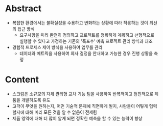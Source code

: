 # Abstract
- 복잡한 환경에서는 불확실성을 수용하고 변화하는 상황에 따라 적응하는 것이 최선의 접근 방식
	- 요구사항을 미리 완전히 정의하고 프로젝트를 정확하게 계획하고 선형적으로 실행할 수 있다고 가정하는 기존의 '폭포수' 예측 프로젝트 관리 방식과 대조
- 경험적 프로세스 제어 방식을 사용하여 업무를 관리
	- 데이터와 메트릭을 사용하여 의사 결정을 안내하고 가능한 경우 진행 상황을 측정
# Content
- 스크럼은 소규모의 자체 관리형 교차 기능 팀을 사용하여 반복적이고 점진적으로 제품을 개발하도록 유도
- 고객이 무엇을 원하는지, 어떤 기술적 문제에 직면하게 될지, 사람들이 어떻게 협력할지에 대해 미리 모든 것을 알 수 없음이 전제됨
- 제품 영역에 대해 더 많이 알게 되면 정확한 예측을 할 수 있는 능력이 향상